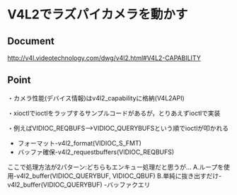 # V4L2でラズパイカメラを動かす

## Document
http://v4l.videotechnology.com/dwg/v4l2.html#V4L2-CAPABILITY

## Point

・カメラ性能(デバイス情報)はv4l2_capabilityに格納(V4L2API)

・xioctlでioctlをラップするサンプルコードがあるが，とりあえずioctlで実装

・例えばVIDIOC_REQBUFS-->VIDIOC_QUERYBUFSという順でioctlが叩かれる



- フォーマット-v4l2_format(VIDIOC_S_FMT)
- バッファ確保-v4l2_requestbuffers(VIDIOC_REQBUFS)

ここで処理方法が2パターン:どちらもエンキュー処理だと思うが...
A.ループを使用-v4l2_buffer(VIDIOC_QUERYBUF, VIDIOC_QBUF)
B.単純に抜き出すだけ-v4l2_buffer(VIDIOC_QUERYBUF)
-バッファクエリ






